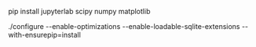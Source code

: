 pip install jupyterlab scipy numpy matplotlib

./configure --enable-optimizations  --enable-loadable-sqlite-extensions --with-ensurepip=install
